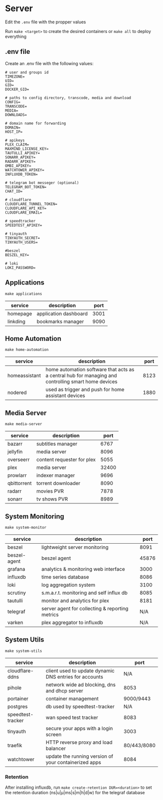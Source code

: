 # Server

Edit the `.env` file with the propper values

Run `make <target>` to create the desired containers or `make all` to deploy everything

## .env file

Create an .env file with the following values:

```shell
# user and groups id
TIMEZONE=
UID=
GID=
DOCKER_GID=

# paths to config directory, transcode, media and download
CONFIG=
TRANSCODE=
MEDIA=
DOWNLOADS=

# domain name for forwarding
DOMAIN=
HOST_IP=

# apikeys
PLEX_CLAIM=
MAXMIND_LICENSE_KEY=
TAUTULLI_APIKEY=
SONARR_APIKEY=
RADARR_APIKEY=
OMBI_APIKEY=
WATCHTOWER_APIKEY=
INFLUXDB_TOKEN=

# telegram bot messeger (optional)
TELEGRAM_BOT_TOKEN=
CHAT_ID=

# cloudflare
CLOUDFLARE_TUNNEL_TOKEN=
CLOUDFLARE_API_KEY=
CLOUDFLARE_EMAIL=

# speedtracker
SPEEDTEST_APIKEY=

# tinyauth
TINYAUTH_SECRET=
TINYAUTH_USERS=

#beszel
BESZEL_KEY=

# loki
LOKI_PASSWORD=
```

## Applications

`make applications`

| service  | description           | port |
| -------- | --------------------- | ---- |
| homepage | application dashboard | 3001 |
| linkding | bookmarks manager     | 9090 |

## Home Automation

`make home-automation`

| service       | description                                                                                         | port |
| ------------- | --------------------------------------------------------------------------------------------------- | ---- |
| homeassistant | home automation software that acts as a central hub for managing and controlling smart home devices | 8123 |
| nodered       | used as trigger and push for home assistant devices                                                 | 1880 |

## Media Server

`make media-server`

| service     | description                | port  |
| ----------- | -------------------------- | ----- |
| bazarr      | subtitles manager          | 6767  |
| jellyfin    | media server               | 8096  |
| overseerr   | content requester for plex | 5055  |
| plex        | media server               | 32400 |
| prowlarr    | indexer manager            | 9696  |
| qbittorrent | torrent downloader         | 8090  |
| radarr      | movies PVR                 | 7878  |
| sonarr      | tv shows PVR               | 8989  |

## System Monitoring

`make system-monitor`

| service      | description                                     | port  |
| ------------ | ----------------------------------------------- | ----- |
| beszel       | lightweight server monitoring                   | 8091  |
| beszel-agent | beszel agent                                    | 45876 |
| grafana      | analytics & monitoring web interface            | 3000  |
| influxdb     | time series database                            | 8086  |
| loki         | log aggregation system                          | 3100  |
| scrutiny     | s.m.a.r.t. monitoring and self influx db        | 8085  |
| tautulli     | monitor and analytics for plex                  | 8181  |
| telegraf     | server agent for collecting & reporting metrics | N/A   |
| varken       | plex aggregator to influxdb                     | N/A   |

## System Utils

`make system-utils`

| service           | description                                            | port        |
| ----------------- | ------------------------------------------------------ | ----------- |
| cloudflare-ddns   | client used to update dynamic DNS entries for accounts | N/A         |
| pihole            | network wide ad blocking, dns and dhcp server          | 8053        |
| portainer         | container management                                   | 9000/9443   |
| postgres          | db used by speedtest-tracker                           | N/A         |
| speedtest-tracker | wan speed test tracker                                 | 8083        |
| tinyauth          | secure your apps with a login screen                   | 3003        |
| traefik           | HTTP reverse proxy and load balancer                   | 80/443/8080 |
| watchtower        | update the running version of your containerized apps  | 8084        |

### Retention

After installing influxdb, run `make create-retention DUR=<duration>` to set the retention duration (ns|u|µ|ms|s|m|h|d|w) for the telegraf database
